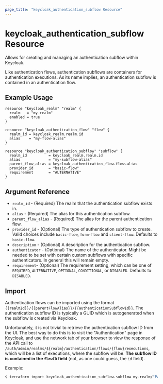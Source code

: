 ```yaml
---
page_title: "keycloak_authentication_subflow Resource"
---
```


# keycloak\_authentication\_subflow Resource

Allows for creating and managing an authentication subflow within Keycloak.

Like authentication flows, authentication subflows are containers for authentication executions.
As its name implies, an authentication subflow is contained in an authentication flow.

## Example Usage

```hcl
resource "keycloak_realm" "realm" {
  realm   = "my-realm"
  enabled = true
}

resource "keycloak_authentication_flow" "flow" {
  realm_id = keycloak_realm.realm.id
  alias    = "my-flow-alias"
}

resource "keycloak_authentication_subflow" "subflow" {
  realm_id          = keycloak_realm.realm.id
  alias             = "my-subflow-alias"
  parent_flow_alias = keycloak_authentication_flow.flow.alias
  provider_id       = "basic-flow"
  requirement       = "ALTERNATIVE"
}
```

## Argument Reference

- `realm_id` - (Required) The realm that the authentication subflow exists in.
- `alias` - (Required) The alias for this authentication subflow.
- `parent_flow_alias` - (Required) The alias for the parent authentication flow.
- `provider_id` - (Optional) The type of authentication subflow to create. Valid choices include `basic-flow`, `form-flow`
and `client-flow`. Defaults to `basic-flow`.
- `description` - (Optional) A description for the authentication subflow.
- `authenticator` - (Optional) The name of the authenticator. Might be needed to be set with certain custom subflows with specific
authenticators. In general this will remain empty.
- `requirement`- (Optional) The requirement setting, which can be one of `REQUIRED`, `ALTERNATIVE`, `OPTIONAL`, `CONDITIONAL`,
or `DISABLED`. Defaults to `DISABLED`.

## Import

Authentication flows can be imported using the format `{{realmId}}/{{parentFlowAlias}}/{{authenticationSubflowId}}`.
The authentication subflow ID is typically a GUID which is autogenerated when the subflow is created via Keycloak.

Unfortunately, it is not trivial to retrieve the authentication subflow ID from the UI. The best way to do this is to visit the
"Authentication" page in Keycloak, and use the network tab of your browser to view the response of the API call to
`/auth/admin/realms/${realm}/authentication/flows/{flow}/executions`, which will be a list of executions, where the subflow will be.
__The subflow ID is contained in the `flowID` field__ (not, as one could guess, the `id` field).

Example:

```bash
$ terraform import keycloak_authentication_subflow.subflow my-realm/"Parent Flow"/3bad1172-bb5c-4a77-9615-c2606eb03081
```
